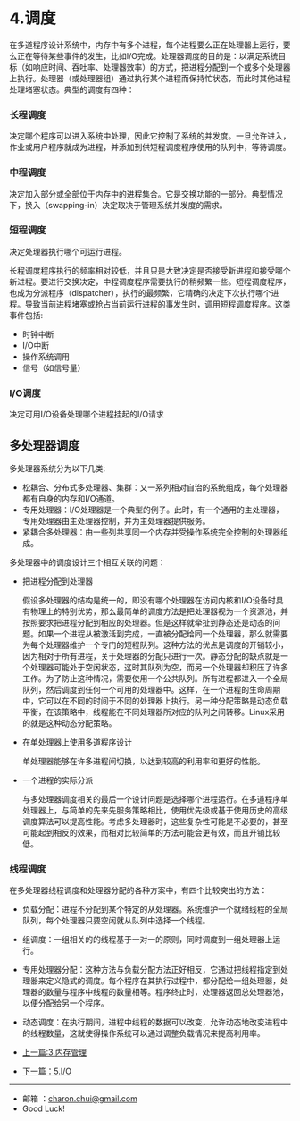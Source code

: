 # 4.调度



在多道程序设计系统中，内存中有多个进程，每个进程要么正在处理器上运行，要么正在等待某些事件的发生，比如I/O完成。处理器调度的目的是：以满足系统目标（如响应时间、吞吐率、处理器效率）的方式，把进程分配到一个或多个处理器上执行。处理器（或处理器组）通过执行某个进程而保持忙状态，而此时其他进程处理堵塞状态。典型的调度有四种： 

### 长程调度

决定哪个程序可以进入系统中处理，因此它控制了系统的并发度。一旦允许进入，作业或用户程序就成为进程，并添加到供短程调度程序使用的队列中，等待调度。



### 中程调度

决定加入部分或全部位于内存中的进程集合。它是交换功能的一部分。典型情况下，换入（swapping-in）决定取决于管理系统并发度的需求。



### 短程调度

决定处理器执行哪个可运行进程。

长程调度程序执行的频率相对较低，并且只是大致决定是否接受新进程和接受哪个新进程。要进行交换决定，中程调度程序需要执行的稍频繁一些。短程调度程序，也成为分派程序（dispatcher），执行的最频繁，它精确的决定下次执行哪个进程。导致当前进程堵塞或抢占当前运行进程的事发生时，调用短程调度程序。这类事件包括: 

- 时钟中断
- I/O中断
- 操作系统调用
- 信号（如信号量）



### I/O调度

决定可用I/O设备处理哪个进程挂起的I/O请求



## 多处理器调度



多处理器系统分为以下几类: 

- 松耦合、分布式多处理器、集群：又一系列相对自治的系统组成，每个处理器都有自身的内存和I/O通道。
- 专用处理器：I/O处理器是一个典型的例子。此时，有一个通用的主处理器，专用处理器由主处理器控制，并为主处理器提供服务。
- 紧耦合多处理器：由一些列共享同一个内存并受操作系统完全控制的处理器组成。



多处理器中的调度设计三个相互关联的问题： 

- 把进程分配到处理器

    假设多处理器的结构是统一的，即没有哪个处理器在访问内核和I/O设备时具有物理上的特别优势，那么最简单的调度方法是把处理器视为一个资源池，并按照要求把进程分配到相应的处理器。但是这样就牵扯到静态还是动态的问题。如果一个进程从被激活到完成，一直被分配给同一个处理器，那么就需要为每个处理器维护一个专门的短程队列。这种方法的优点是调度的开销较小，因为相对于所有进程，关于处理器的分配只进行一次。静态分配的缺点就是一个处理器可能处于空闲状态，这时其队列为空，而另一个处理器却积压了许多工作。为了防止这种情况，需要使用一个公共队列。所有进程都进入一个全局队列，然后调度到任何一个可用的处理器中。这样，在一个进程的生命周期中，它可以在不同的时间于不同的处理器上执行。另一种分配策略是动态负载平衡，在该策略中，线程能在不同处理器所对应的队列之间转移。Linux采用的就是这种动态分配策略。

    

- 在单处理器上使用多道程序设计

    单处理器能够在许多进程间切换，以达到较高的利用率和更好的性能。

- 一个进程的实际分派

    与多处理器调度相关的最后一个设计问题是选择哪个进程运行。在多道程序单处理器上，与简单的先来先服务策略相比，使用优先级或基于使用历史的高级调度算法可以提高性能。考虑多处理器时，这些复杂性可能是不必要的，甚至可能起到相反的效果，而相对比较简单的方法可能会更有效，而且开销比较低。





### 线程调度

在多处理器线程调度和处理器分配的各种方案中，有四个比较突出的方法：

- 负载分配：进程不分配到某个特定的从处理器。系统维护一个就绪线程的全局队列，每个处理器只要空闲就从队列中选择一个线程。
- 组调度：一组相关的的线程基于一对一的原则，同时调度到一组处理器上运行。
- 专用处理器分配：这种方法与负载分配方法正好相反，它通过把线程指定到处理器来定义隐式的调度。每个程序在其执行过程中，都分配给一组处理器，处理器的数量与程序中线程的数量相等。程序终止时，处理器返回总处理器池，以便分配给另一个程序。
- 动态调度：在执行期间，进程中线程的数据可以改变，允许动态地改变进程中的线程数量，这就使得操作系统可以通过调整负载情况来提高利用率。





- [上一篇:3.内存管理](https://github.com/CharonChui/AndroidNote/blob/master/OperatingSystem/3.%E5%86%85%E5%AD%98%E7%AE%A1%E7%90%86.md)
- [下一篇：5.I/O](https://github.com/CharonChui/AndroidNote/blob/master/OperatingSystem/5.I:O.md)


---

- 邮箱 ：charon.chui@gmail.com  
- Good Luck! 
